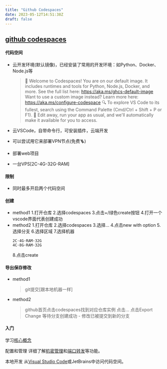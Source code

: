 ```yaml
---
title: "Github Codespaces"
date: 2023-05-12T14:51:38Z
draft: false
---
```


## [github codespaces](https://docs.github.com/zh/codespaces)

#### 代码空间

- 云开发环境(默认镜像)，已经安装了常用的开发环境：如Python、Docker、Node.js等

    >   👋 Welcome to Codespaces! You are on our default image. 
    >   It includes runtimes and tools for Python, Node.js, Docker, and more. See the full list here: https://aka.ms/ghcs-default-image
    >   Want to use a custom image instead? Learn more here: https://aka.ms/configure-codespace
    >   🔍 To explore VS Code to its fullest, search using the Command Palette (Cmd/Ctrl + Shift + P or F1).
    >   📝 Edit away, run your app as usual, and we'll automatically make it available for you to access.

- 云VSCode，自带命令行，可安装插件，云端开发
- 可以尝试用它来部署VPN节点(免费🪜)
- 部署web项目
- 一台VPS[2C-4G-32G-RAM]

#### 限制
- 同时最多开启两个代码空间

#### 创建
- method1
    1.打开仓库
    2.选择codespaces
    3.点击+/绿色create按钮
    4.打开一个vscode界面代表创建成功
- method2
    1.打开仓库
    2.选择codespaces
    3.选择...
    4.点击new with option
    5.选择分支
    6.选择区域
    7.选择机器
    ```
    2C·4G·RAM·32G
    4C·8G·RAM·32G
    ```
    8.点击create
    
#### 导出保存修改
- method1
    > git提交[跟本地机器一样]
- method2
    > github首页点击codespaces找到对应仓库实例
    > 点击...
    > 点击Export Change
    > 等待分支创建成功 - 修改已被提交到新的分支

#### 入门

学习[核心概念](https://docs.github.com/zh/codespaces)

配置和管理
详细了解[机密管理](https://docs.github.com/zh/codespaces/managing-your-codespaces/managing-encrypted-secrets-for-your-codespaces)和[端口转发](https://docs.github.com/zh/codespaces/developing-in-codespaces/forwarding-ports-in-your-codespace)等功能。

本地开发
从[Visual Studio Code](https://docs.github.com/en/codespaces/developing-in-codespaces/using-github-codespaces-in-visual-studio-code)或JetBrains中访问代码空间。